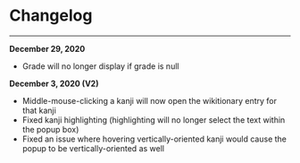 # Changelog

----

**December 29, 2020**

* Grade will no longer display if grade is null

**December 3, 2020 (V2)**

* Middle-mouse-clicking a kanji will now open the wikitionary entry for that kanji
* Fixed kanji highlighting (highlighting will no longer select the text within the popup box)
* Fixed an issue where hovering vertically-oriented kanji would cause the popup to be vertically-oriented as well